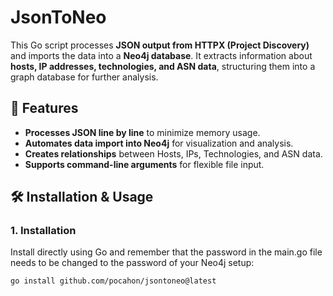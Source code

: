 # JsonToNeo

This Go script processes **JSON output from HTTPX (Project Discovery)** and imports the data into a **Neo4j database**. It extracts information about **hosts, IP addresses, technologies, and ASN data**, structuring them into a graph database for further analysis.

## 🚀 Features
- **Processes JSON line by line** to minimize memory usage.  
- **Automates data import into Neo4j** for visualization and analysis.  
- **Creates relationships** between Hosts, IPs, Technologies, and ASN data.  
- **Supports command-line arguments** for flexible file input.  

## 🛠️ Installation & Usage

### 1. Installation
Install directly using Go and remember that the password in the main.go file needs to be changed to the password of your Neo4j setup:  
```sh
go install github.com/pocahon/jsontoneo@latest
